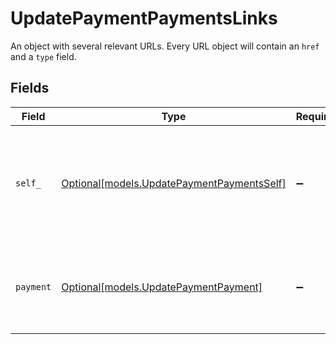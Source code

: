 # UpdatePaymentPaymentsLinks

An object with several relevant URLs. Every URL object will contain an `href` and a `type` field.


## Fields

| Field                                                                                      | Type                                                                                       | Required                                                                                   | Description                                                                                |
| ------------------------------------------------------------------------------------------ | ------------------------------------------------------------------------------------------ | ------------------------------------------------------------------------------------------ | ------------------------------------------------------------------------------------------ |
| `self_`                                                                                    | [Optional[models.UpdatePaymentPaymentsSelf]](../models/updatepaymentpaymentsself.md)       | :heavy_minus_sign:                                                                         | In v2 endpoints, URLs are commonly represented as objects with an `href` and `type` field. |
| `payment`                                                                                  | [Optional[models.UpdatePaymentPayment]](../models/updatepaymentpayment.md)                 | :heavy_minus_sign:                                                                         | The API resource URL of the [payment](get-payment) that belong to this route.              |